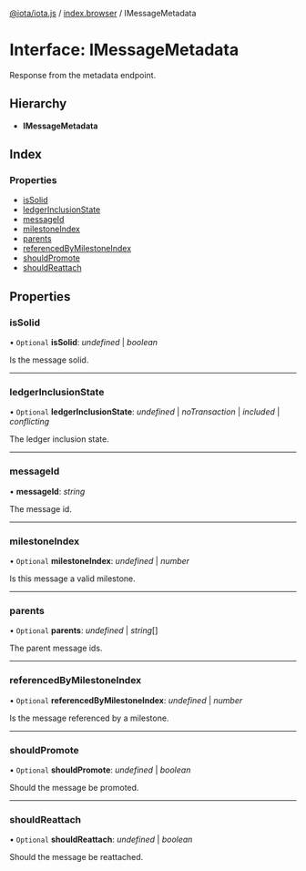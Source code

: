 [@iota/iota.js](../README.md) / [index.browser](../modules/index_browser.md) / IMessageMetadata

# Interface: IMessageMetadata

Response from the metadata endpoint.

## Hierarchy

* **IMessageMetadata**

## Index

### Properties

* [isSolid](index_browser.imessagemetadata.md#issolid)
* [ledgerInclusionState](index_browser.imessagemetadata.md#ledgerinclusionstate)
* [messageId](index_browser.imessagemetadata.md#messageid)
* [milestoneIndex](index_browser.imessagemetadata.md#milestoneindex)
* [parents](index_browser.imessagemetadata.md#parents)
* [referencedByMilestoneIndex](index_browser.imessagemetadata.md#referencedbymilestoneindex)
* [shouldPromote](index_browser.imessagemetadata.md#shouldpromote)
* [shouldReattach](index_browser.imessagemetadata.md#shouldreattach)

## Properties

### isSolid

• `Optional` **isSolid**: *undefined* \| *boolean*

Is the message solid.

___

### ledgerInclusionState

• `Optional` **ledgerInclusionState**: *undefined* \| *noTransaction* \| *included* \| *conflicting*

The ledger inclusion state.

___

### messageId

• **messageId**: *string*

The message id.

___

### milestoneIndex

• `Optional` **milestoneIndex**: *undefined* \| *number*

Is this message a valid milestone.

___

### parents

• `Optional` **parents**: *undefined* \| *string*[]

The parent message ids.

___

### referencedByMilestoneIndex

• `Optional` **referencedByMilestoneIndex**: *undefined* \| *number*

Is the message referenced by a milestone.

___

### shouldPromote

• `Optional` **shouldPromote**: *undefined* \| *boolean*

Should the message be promoted.

___

### shouldReattach

• `Optional` **shouldReattach**: *undefined* \| *boolean*

Should the message be reattached.
